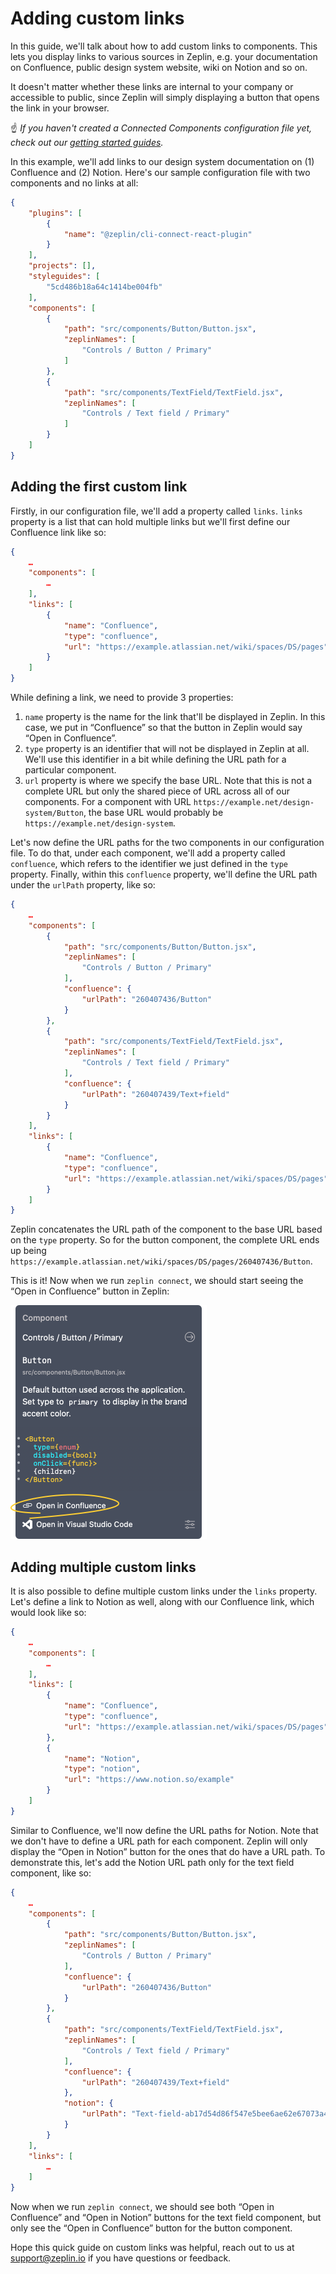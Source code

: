 # Adding custom links

In this guide, we'll talk about how to add custom links to components. This lets you display links to various sources in Zeplin, e.g. your documentation on Confluence, public design system website, wiki on Notion and so on.

It doesn't matter whether these links are internal to your company or accessible to public, since Zeplin will simply displaying a button that opens the link in your browser.

☝️ _If you haven't created a Connected Components configuration file yet, check out our [getting started guides](../../README.md#getting-started)._

In this example, we'll add links to our design system documentation on (1) Confluence and (2) Notion. Here's our sample configuration file with two components and no links at all:

```json
{
    "plugins": [
        {
            "name": "@zeplin/cli-connect-react-plugin"
        }
    ],
    "projects": [],
    "styleguides": [
        "5cd486b18a64c1414be004fb"
    ],
    "components": [
        {
            "path": "src/components/Button/Button.jsx",
            "zeplinNames": [
                "Controls / Button / Primary"
            ]
        },
        {
            "path": "src/components/TextField/TextField.jsx",
            "zeplinNames": [
                "Controls / Text field / Primary"
            ]
        }
    ]
}
```

## Adding the first custom link

Firstly, in our configuration file, we'll add a property called `links`. `links` property is a list that can hold multiple links but we'll first define our Confluence link like so:

```json
{
    …
    "components": [
        …
    ],
    "links": [
        {
            "name": "Confluence",
            "type": "confluence",
            "url": "https://example.atlassian.net/wiki/spaces/DS/pages"
        }
    ]
}
```

While defining a link, we need to provide 3 properties:

1. `name` property is the name for the link that'll be displayed in Zeplin. In this case, we put in “Confluence” so that the button in Zeplin would say “Open in Confluence”.
2. `type` property is an identifier that will not be displayed in Zeplin at all. We'll use this identifier in a bit while defining the URL path for a particular component.
3. `url` property is where we specify the base URL. Note that this is not a complete URL but only the shared piece of URL across all of our components. For a component with URL `https://example.net/design-system/Button`, the base URL would probably be `https://example.net/design-system`.

Let's now define the URL paths for the two components in our configuration file. To do that, under each component, we'll add a property called `confluence`, which refers to the identifier we just defined in the `type` property. Finally, within this `confluence` property, we'll define the URL path under the `urlPath` property, like so:

```json
{
    …
    "components": [
        {
            "path": "src/components/Button/Button.jsx",
            "zeplinNames": [
                "Controls / Button / Primary"
            ],
            "confluence": {
                "urlPath": "260407436/Button"
            }
        },
        {
            "path": "src/components/TextField/TextField.jsx",
            "zeplinNames": [
                "Controls / Text field / Primary"
            ],
            "confluence": {
                "urlPath": "260407439/Text+field"
            }
        }
    ],
    "links": [
        {
            "name": "Confluence",
            "type": "confluence",
            "url": "https://example.atlassian.net/wiki/spaces/DS/pages"
        }
    ]
}
```

Zeplin concatenates the URL path of the component to the base URL based on the `type` property. So for the button component, the complete URL ends up being `https://example.atlassian.net/wiki/spaces/DS/pages/260407436/Button`.

This is it! Now when we run `zeplin connect`, we should start seeing the “Open in Confluence” button in Zeplin:

<img src="../../img/zeplinCustomLink.png" alt="Connected component in Zeplin" width="314" />

## Adding multiple custom links

It is also possible to define multiple custom links under the `links` property. Let's define a link to Notion as well, along with our Confluence link, which would look like so:

```json
{
    …
    "components": [
        …
    ],
    "links": [
        {
            "name": "Confluence",
            "type": "confluence",
            "url": "https://example.atlassian.net/wiki/spaces/DS/pages"
        },
        {
            "name": "Notion",
            "type": "notion",
            "url": "https://www.notion.so/example"
        }
    ]
}
```

Similar to Confluence, we'll now define the URL paths for Notion. Note that we don't have to define a URL path for each component. Zeplin will only display the “Open in Notion” button for the ones that do have a URL path. To demonstrate this, let's add the Notion URL path only for the text field component, like so:

```json
{
    …
    "components": [
        {
            "path": "src/components/Button/Button.jsx",
            "zeplinNames": [
                "Controls / Button / Primary"
            ],
            "confluence": {
                "urlPath": "260407436/Button"
            }
        },
        {
            "path": "src/components/TextField/TextField.jsx",
            "zeplinNames": [
                "Controls / Text field / Primary"
            ],
            "confluence": {
                "urlPath": "260407439/Text+field"
            },
            "notion": {
                "urlPath": "Text-field-ab17d54d86f547e5bee6ae62e67073a4"
            }
        }
    ],
    "links": [
        …
    ]
}
```

Now when we run `zeplin connect`, we should see both “Open in Confluence” and “Open in Notion” buttons for the text field component, but only see the “Open in Confluence” button for the button component.

Hope this quick guide on custom links was helpful, reach out to us at [support@zeplin.io](mailto:support@zeplin.io) if you have questions or feedback.
